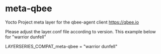 # meta-qbee
Yocto Project meta layer for the qbee-agent client https://qbee.io

Please adjust the layer.conf file according to version.
This example below for "warrior dunfell"

LAYERSERIES_COMPAT_meta-qbee = "warrior dunfell"
